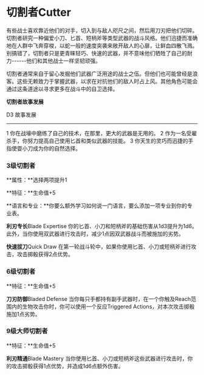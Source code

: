 # **切割者**Cutter

有些战士喜欢靠近他们的对手，切入到与敌人咫尺之间，然后用刀刃把他们切碎。切割者研究一种偏爱小刀、匕首、短柄斧等类型武器的战斗风格。他们迅捷而准确地在人群中飞奔穿梭，以蛇一般的速度突袭来敞开敌人的心扉，让鲜血四散飞溅。别搞错了，切割者只是更青睐轻巧、快速的武器，并不意味他们牺牲了自己的耐力------他们和其他战士一样坚韧顽强。

切割者通常来自于留心发掘他们武器广泛用途的战士之伍。但他们也可能曾经是浪客。这些无赖致力于掌握武器，以求在对抗他们的敌人时占上风。其他角色可能会通过这条道途以寻求更多在战斗中的自卫选择。

**切割者故事发展**

  D3   故事发展
  ---- ------------------------------------------------------------
  1    你在战壕中磨练了自己的技术，在那里，更大的武器是无用的。
  2    作为一名受雇杀手，你努力提高自己使用匕首和类似武器的技能。
  3    你天生的灵巧而迅捷的手指使耍小刀成为你的自然选择。

### 3级切割者

**属性：**选择两项提升1

**特征：**生命值+5

**语言和专业：**你要么额外学习如何说一门语言，要么添加一项专业到你的专业表。

**利刃专长**Blade Expertise
你的匕首、小刀和短柄斧的基础伤害从1d3提升为1d6。此外，当你使用双武器进行攻击时，减少1点因双武器战斗而被施加的劣势。

**快速拔刀**Quick Draw
在第一轮战斗轮中，如果你使用匕首、小刀或短柄斧进行攻击，攻击掷骰获得2点优势。

### 6级切割者

**特征：**生命值+5

**刀刃防御**Bladed Defense
当你每只手都持有副手武器时，在一个你触及Reach范围内的生物攻击你时，你可以使用一个反应Triggered
Actions，对本次攻击掷骰施加1点劣势。

### 9级大师切割者

**特征：**生命值+5

**利刃精通**Blade Mastery
当你使用匕首、小刀或短柄斧这些武器进行攻击时，你的攻击掷骰获得1点优势，并造成1d6点额外伤害。
